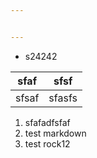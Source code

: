 ```yaml
---


---
```


<ul>
<li>s24242</li>
</ul>

<table>
<thead>
<tr>
<th>sfaf</th>
<th>sfsf</th>
</tr>
</thead>
<tbody>
<tr>
<td>sfsaf</td>
<td>sfasfs</td>
</tr>
</tbody>
</table><ol>
<li>sfafadfsfaf</li>
<li>test markdown</li>
<li>test rock12</li>
</ol>

